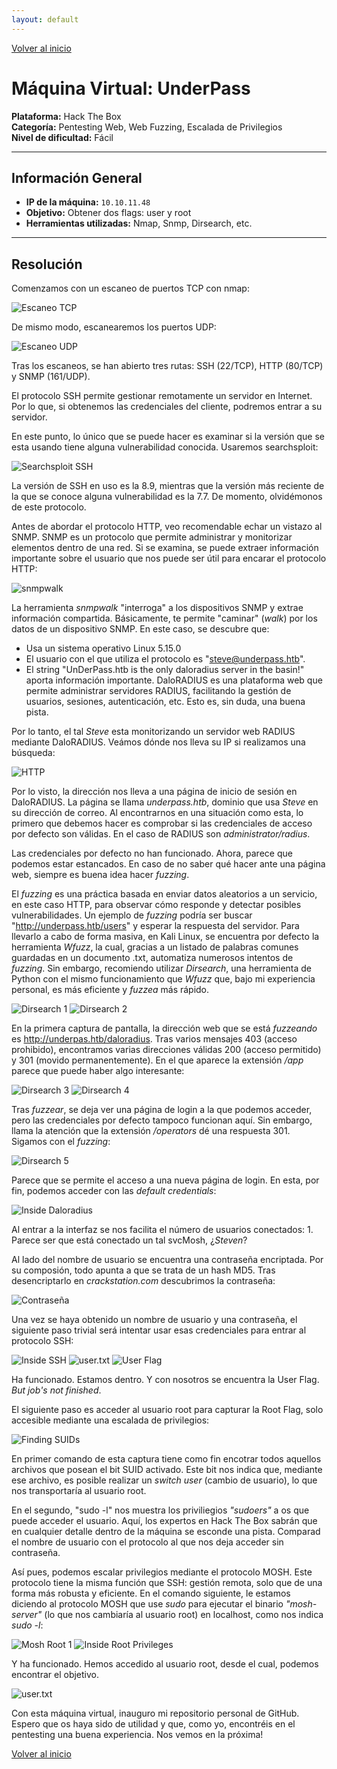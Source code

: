 ```yaml
---
layout: default
---
```

[Volver al inicio](https://alejandromtnezmoreno.github.io/AMM-RoadMap/)

# Máquina Virtual: UnderPass
**Plataforma:** Hack The Box  
**Categoría:** Pentesting Web, Web Fuzzing, Escalada de Privilegios  
**Nivel de dificultad:** Fácil

---

## Información General
- **IP de la máquina:** `10.10.11.48`
- **Objetivo:** Obtener dos flags: user y root
- **Herramientas utilizadas:** Nmap, Snmp, Dirsearch, etc.

---

## Resolución
Comenzamos con un escaneo de puertos TCP con nmap:

![Escaneo TCP](https://alejandromtnezmoreno.github.io/AMM-RoadMap/Pentesting/UnderPass/Images/nmap.jpg)

De mismo modo, escanearemos los puertos UDP:

![Escaneo UDP](https://alejandromtnezmoreno.github.io/AMM-RoadMap/Pentesting/UnderPass/Images/udp_nmap.jpg)

Tras los escaneos, se han abierto tres rutas: SSH (22/TCP), HTTP (80/TCP) y SNMP (161/UDP).

El protocolo SSH permite gestionar remotamente un servidor en Internet. Por lo que, si obtenemos las credenciales del cliente, podremos entrar a su servidor.

En este punto, lo único que se puede hacer es examinar si la versión que se esta usando tiene alguna vulnerabilidad conocida. Usaremos searchsploit:

![Searchsploit SSH](https://alejandromtnezmoreno.github.io/AMM-RoadMap/Pentesting/UnderPass/Images/searchsploit.jpg)

La versión de SSH en uso es la 8.9, mientras que la versión más reciente de la que se conoce alguna vulnerabilidad es la 7.7. De momento, olvidémonos de este protocolo.

Antes de abordar el protocolo HTTP, veo recomendable echar un vistazo al SNMP. SNMP es un protocolo que permite administrar y monitorizar elementos dentro de una red. Si se examina, se puede extraer información importante sobre el usuario que nos puede ser útil para encarar el protocolo HTTP:

![snmpwalk](https://alejandromtnezmoreno.github.io/AMM-RoadMap/Pentesting/UnderPass/Images/smnpwalk.jpg)

La herramienta *snmpwalk* "interroga" a los dispositivos SNMP y extrae información compartida. Básicamente, te permite "caminar" (*walk*) por los datos de un dispositivo SNMP. En este caso, se descubre que:
- Usa un sistema operativo Linux 5.15.0
- El usuario con el que utiliza el protocolo es "steve@underpass.htb".
- El string "UnDerPass.htb is the only daloradius server in the basin!" aporta información importante. DaloRADIUS es una plataforma web que permite administrar servidores RADIUS, facilitando la gestión de usuarios, sesiones, autenticación, etc. Esto es, sin duda, una buena pista.

Por lo tanto, el tal *Steve* esta monitorizando un servidor web RADIUS mediante DaloRADIUS. Veámos dónde nos lleva su IP si realizamos una búsqueda:

![HTTP](https://alejandromtnezmoreno.github.io/AMM-RoadMap/Pentesting/UnderPass/Images/daloradius.jpg)

Por lo visto, la dirección nos lleva a una página de inicio de sesión en DaloRADIUS. La página se llama *underpass.htb*, dominio que usa *Steve* en su dirección de correo. Al encontrarnos en una situación como esta, lo primero que debemos hacer es comprobar si las credenciales de acceso por defecto son válidas. En el caso de RADIUS son *administrator/radius*.

Las credenciales por defecto no han funcionado. Ahora, parece que podemos estar estancados. En caso de no saber qué hacer ante una página web, siempre es buena idea hacer *fuzzing*.

El *fuzzing* es una práctica basada en enviar datos aleatorios a un servicio, en este caso HTTP, para observar cómo responde y detectar posibles vulnerabilidades. Un ejemplo de *fuzzing* podría ser buscar "http://underpass.htb/users" y esperar la respuesta del servidor. Para llevarlo a cabo de forma masiva, en Kali Linux, se encuentra por defecto la herramienta *Wfuzz*, la cual, gracias a un listado de palabras comunes guardadas en un documento .txt, automatiza numerosos intentos de *fuzzing*. Sin embargo, recomiendo utilizar *Dirsearch*, una herramienta de Python con el mismo funcionamiento que *Wfuzz* que, bajo mi experiencia personal, es más eficiente y *fuzzea* más rápido.

![Dirsearch 1](https://alejandromtnezmoreno.github.io/AMM-RoadMap/Pentesting/UnderPass/Images/dirsearch1.jpg)
![Dirsearch 2](https://alejandromtnezmoreno.github.io/AMM-RoadMap/Pentesting/UnderPass/Images/dirsearch2.jpg)

En la primera captura de pantalla, la dirección web que se está *fuzzeando* es http://underpas.htb/daloradius. Tras varios mensajes 403 (acceso prohibido), encontramos varias direcciones válidas 200 (acceso permitido) y 301 (movido permanentemente). En el que aparece la extensión */app* parece que puede haber algo interesante:

![Dirsearch 3](https://alejandromtnezmoreno.github.io/AMM-RoadMap/Pentesting/UnderPass/Images/dirsearch4.jpg)
![Dirsearch 4](https://alejandromtnezmoreno.github.io/AMM-RoadMap/Pentesting/UnderPass/Images/dirsearch3.jpg)

Tras *fuzzear*, se deja ver una página de login a la que podemos acceder, pero las credenciales por defecto tampoco funcionan aquí. Sin embargo, llama la atención que la extensión */operators* dé una respuesta 301. Sigamos con el *fuzzing*:

![Dirsearch 5](https://alejandromtnezmoreno.github.io/AMM-RoadMap/Pentesting/UnderPass/Images/dirsearch5.jpg)

Parece que se permite el acceso a una nueva página de login. En esta, por fin, podemos acceder con las *default credentials*:

![Inside Daloradius](https://alejandromtnezmoreno.github.io/AMM-RoadMap/Pentesting/UnderPass/Images/deloradius.jpg)

Al entrar a la interfaz se nos facilita el número de usuarios conectados: 1. Parece ser que está conectado un tal svcMosh, ¿*Steven*?

Al lado del nombre de usuario se encuentra una contraseña encriptada. Por su composión, todo apunta a que se trata de un hash MD5. Tras desencriptarlo en *crackstation.com* descubrimos la contraseña:

![Contraseña](https://alejandromtnezmoreno.github.io/AMM-RoadMap/Pentesting/UnderPass/Images/contraseña.jpg)

Una vez se haya obtenido un nombre de usuario y una contraseña, el siguiente paso trivial será intentar usar esas credenciales para entrar al protocolo SSH:

![Inside SSH](https://alejandromtnezmoreno.github.io/AMM-RoadMap/Pentesting/UnderPass/Images/ssh1.jpg)
![user.txt](https://alejandromtnezmoreno.github.io/AMM-RoadMap/Pentesting/UnderPass/Images/usertxt1.jpg)
![User Flag](https://alejandromtnezmoreno.github.io/AMM-RoadMap/Pentesting/UnderPass/Images/usertxt.jpg)

Ha funcionado. Estamos dentro. Y con nosotros se encuentra la User Flag. *But job's not finished*.

El siguiente paso es acceder al usuario root para capturar la Root Flag, solo accesible mediante una escalada de privilegios:

![Finding SUIDs](https://alejandromtnezmoreno.github.io/AMM-RoadMap/Pentesting/UnderPass/Images/findsuid.jpg)

En primer comando de esta captura tiene como fin encotrar todos aquellos archivos que posean el bit SUID activado. Este bit nos indica que, mediante ese archivo, es posible realizar un *switch user* (cambio de usuario), lo que nos transportaría al usuario root.

En el segundo, "sudo -l" nos muestra los priviliegios *"sudoers"* a os que puede acceder el usuario. Aquí, los expertos en Hack The Box sabrán que en cualquier detalle dentro de la máquina se esconde una pista. Comparad el nombre de usuario con el protocolo al que nos deja acceder sin contraseña.

Así pues, podemos escalar privilegios mediante el protocolo MOSH. Este protocolo tiene la misma función que SSH: gestión remota, solo que de una forma más robusta y eficiente. En el comando siguiente, le estamos diciendo al protocolo MOSH que use *sudo* para ejecutar el binario *"mosh-server"* (lo que nos cambiaría al usuario root) en localhost, como nos indica *sudo -l*:

![Mosh Root 1](https://alejandromtnezmoreno.github.io/AMM-RoadMap/Pentesting/UnderPass/Images/mosh.jpg)
![Inside Root Privileges](https://alejandromtnezmoreno.github.io/AMM-RoadMap/Pentesting/UnderPass/Images/root.jpg)

Y ha funcionado. Hemos accedido al usuario root, desde el cual, podemos encontrar el objetivo.

![user.txt](https://alejandromtnezmoreno.github.io/AMM-RoadMap/Pentesting/UnderPass/Images/roottxt.jpg)

Con esta máquina virtual, inauguro mi repositorio personal de GitHub. Espero que os haya sido de utilidad y que, como yo, encontréis en el pentesting una buena experiencia. Nos vemos en la próxima!


[Volver al inicio](https://alejandromtnezmoreno.github.io/AMM-RoadMap/)
